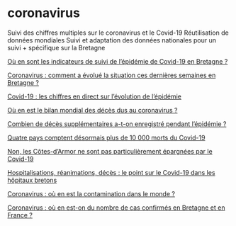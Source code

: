 # coronavirus
Suivi des chiffres multiples sur le coronavirus et le Covid-19
Réutilisation de données mondiales
Suivi et adaptation des données nationales pour un suivi + spécifique sur la Bretagne

[Où en sont les indicateurs de suivi de l’épidémie de Covid-19 en Bretagne ?](https://www.letelegramme.fr/bretagne/ou-en-sont-les-indicateurs-de-suivi-de-l-epidemie-de-covid-19-en-bretagne-24-07-2020-12588554.php)

[Coronavirus : comment a évolué la situation ces dernières semaines en Bretagne ?](https://www.letelegramme.fr/bretagne/coronavirus-comment-a-evolue-la-situation-ces-dernieres-semaines-en-bretagne-17-07-2020-12584489.php)

[Covid-19 : les chiffres en direct sur l’évolution de l’épidémie](https://www.letelegramme.fr/coronavirus/decouvrez-les-derniers-chiffres-sur-l-evolution-de-l-epidemie-de-covid-19-30-03-2020-12533687.php)

[Où en est le bilan mondial des décès dus au coronavirus ?](https://www.letelegramme.fr/monde/ou-en-est-le-bilan-mondial-des-deces-dus-au-coronavirus-01-07-2020-12575713.php)

[Combien de décès supplémentaires a-t-on enregistré pendant l’épidémie ?](https://www.letelegramme.fr/france/combien-de-deces-supplementaires-a-t-on-enregistre-pendant-l-epidemie-03-06-2020-12561139.php)

[Quatre pays comptent désormais plus de 10 000 morts du Covid-19](https://www.letelegramme.fr/monde/quatre-pays-comptent-desormais-plus-de-10-000-morts-du-covid-19-09-04-2020-12537170.php)

[Non, les Côtes-d’Armor ne sont pas particulièrement épargnées par le Covid-19](https://www.letelegramme.fr/bretagne/non-les-cotes-d-armor-ne-sont-pas-particulierement-epargnees-par-le-covid-19-03-04-2020-12535270.php)

[Hospitalisations, réanimations, décès : le point sur le Covid-19 dans les hôpitaux bretons](https://www.letelegramme.fr/coronavirus/hospitalisations-reanimations-deces-le-point-sur-le-covid-19-dans-les-hopitaux-bretons-26-03-2020-12531487.php)

[Coronavirus : où en est la contamination dans le monde ?](https://www.letelegramme.fr/monde/coronavirus-ou-en-est-la-contamination-dans-le-monde-21-03-2020-12529950.php)

[Coronavirus : où en est-on du nombre de cas confirmés en Bretagne et en France ?](https://www.letelegramme.fr/bretagne/coronavirus-ou-en-est-on-du-nombre-de-cas-confirmes-17-03-2020-12528272.php)
